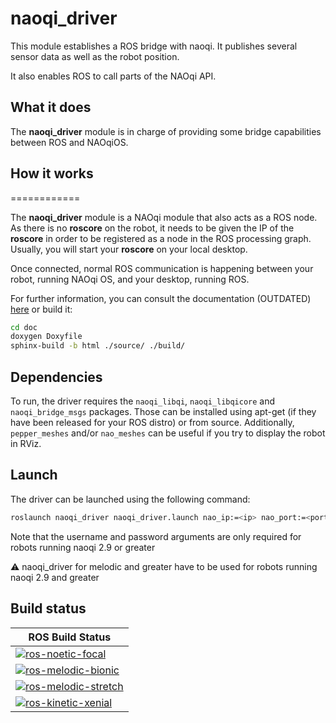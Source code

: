 # naoqi_driver

This module establishes a ROS bridge with naoqi. It publishes several sensor data as well as the robot position.

It also enables ROS to call parts of the NAOqi API.

## What it does

The __naoqi_driver__ module is in charge of providing some
bridge capabilities between ROS and NAOqiOS.

## How it works
============

The __naoqi_driver__ module is a NAOqi module that also acts
as a ROS node. As there is no __roscore__ on the robot, it
needs to be given the IP of the __roscore__ in order to be
registered as a node in the ROS processing graph. Usually,
you will start your __roscore__ on your local desktop.

Once connected, normal ROS communication is happening between
your robot, running NAOqi OS, and your desktop, running ROS.


For further information, you can consult the documentation (OUTDATED) [here](http://ros-naoqi.github.io/naoqi_driver/) or build it:

```sh
cd doc
doxygen Doxyfile
sphinx-build -b html ./source/ ./build/
```

## Dependencies
To run, the driver requires the `naoqi_libqi`, `naoqi_libqicore` and `naoqi_bridge_msgs` packages. Those can be installed using apt-get (if they have been released for your ROS distro) or from source. Additionally, `pepper_meshes` and/or `nao_meshes` can be useful if you try to display the robot in RViz.

## Launch
The driver can be launched using the following command:
```sh
roslaunch naoqi_driver naoqi_driver.launch nao_ip:=<ip> nao_port:=<port> network_interface:=<interface> username:=<name> password:=<passwd>
```
Note that the username and password arguments are only required for robots running naoqi 2.9 or greater 

:warning: naoqi_driver for melodic and greater have to be used for robots running naoqi 2.9 and greater

## Build status

| ROS Build Status  |
|-------------------|
| [![ros-noetic-focal](https://github.com/ros-naoqi/naoqi_driver/actions/workflows/noetic_focal.yml/badge.svg)](https://github.com/ros-naoqi/naoqi_driver/actions/workflows/noetic_focal.yml) |
| [![ros-melodic-bionic](https://github.com/ros-naoqi/naoqi_driver/actions/workflows/melodic_bionic.yml/badge.svg)](https://github.com/ros-naoqi/naoqi_driver/actions/workflows/melodic_bionic.yml) |
| [![ros-melodic-stretch](https://github.com/ros-naoqi/naoqi_driver/actions/workflows/melodic_stretch.yml/badge.svg)](https://github.com/ros-naoqi/naoqi_driver/actions/workflows/melodic_stretch.yml) |
| [![ros-kinetic-xenial](https://github.com/ros-naoqi/naoqi_driver/actions/workflows/kinetic_xenial.yml/badge.svg)](https://github.com/ros-naoqi/naoqi_driver/actions/workflows/kinetic_xenial.yml) |